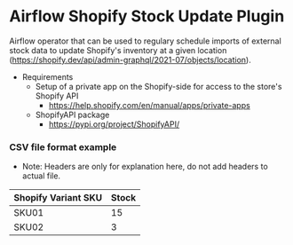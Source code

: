 # Airflow Shopify Stock Update Plugin

Airflow operator that can be used to regulary schedule imports of external stock data to update Shopify's inventory at a given location (https://shopify.dev/api/admin-graphql/2021-07/objects/location).

* Requirements
  * Setup of a private app on the Shopify-side for access to the store's Shopify API
     * https://help.shopify.com/en/manual/apps/private-apps
  * ShopifyAPI package 
     * https://pypi.org/project/ShopifyAPI/

### CSV file format example

* Note: Headers are only for explanation here, do not add headers to actual file.

| Shopify Variant SKU | Stock |
| ------------- | ------------- |
| SKU01  | 15 |
| SKU02  | 3 |